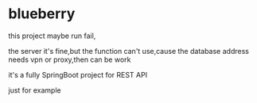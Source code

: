 # blueberry

this project maybe run fail,

the server it's fine,but the function can't use,cause the database address needs vpn or proxy,then can be work

it's a fully SpringBoot project for REST API

just for example
